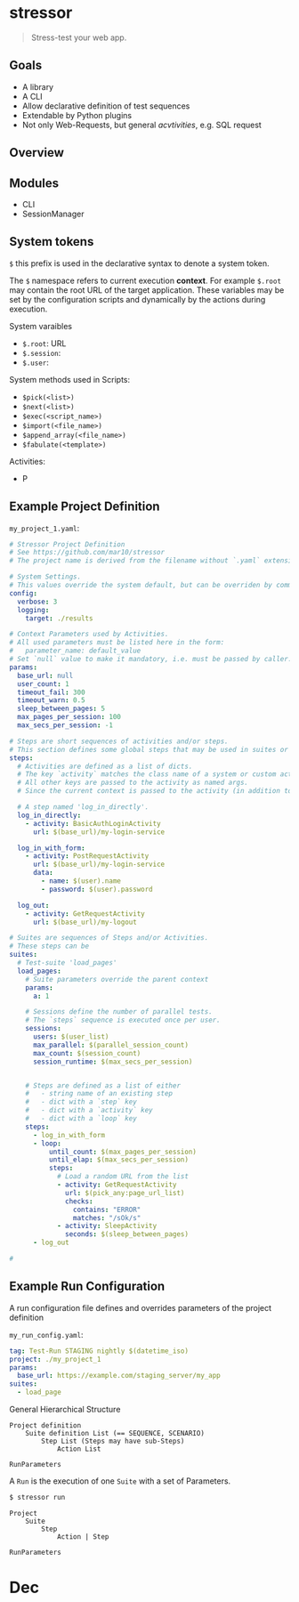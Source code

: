 # stressor

> Stress-test your web app.


## Goals

  - A library
  - A CLI
  - Allow declarative definition of test sequences
  - Extendable by Python plugins
  - Not only Web-Requests, but general *acvtivities*, e.g. SQL request


## Overview



## Modules

  - CLI
  - SessionManager

## System tokens

`$` this prefix is used in the declarative syntax to denote a system token.

The `$` namespace refers to current execution **context**.
For example `$.root` may contain the root URL of the target application.
These variables may be set by the configuration scripts and dynamically by the
actions during execution.

System varaibles

  - `$.root`: URL
  - `$.session`:
  - `$.user`:

System methods used in Scripts:

  - `$pick(<list>)`
  - `$next(<list>)`
  - `$exec(<script_name>)`
  - `$import(<file_name>)`
  - `$append_array(<file_name>)`
  - `$fabulate(<template>)`

Activities:

  - P


## Example Project Definition

`my_project_1.yaml`:

```yaml
# Stressor Project Definition
# See https://github.com/mar10/stressor
# The project name is derived from the filename without `.yaml` extension.

# System Settings.
# This values override the system default, but can be overriden by command line args or run configuration
config:
  verbose: 3
  logging:
    target: ./results

# Context Parameters used by Activities.
# All used parameters must be listed here in the form:
#   parameter_name: default_value
# Set `null` value to make it mandatory, i.e. must be passed by caller.
params:
  base_url: null
  user_count: 1
  timeout_fail: 300
  timeout_warn: 0.5
  sleep_between_pages: 5
  max_pages_per_session: 100
  max_secs_per_session: -1

# Steps are short sequences of activities and/or steps.
# This section defines some global steps that may be used in suites or other step definitions.
steps:
  # Activities are defined as a list of dicts.
  # The key `activity` matches the class name of a system or custom activity.
  # All other keys are passed to the activity as named args.
  # Since the current context is passed to the activity (in addition to the listed named keys),  activities know about `user`, `base_url`, etc.

  # A step named 'log_in_directly'.
  log_in_directly:
    - activity: BasicAuthLoginActivity
      url: $(base_url)/my-login-service

  log_in_with_form:
    - activity: PostRequestActivity
      url: $(base_url)/my-login-service
      data:
        - name: $(user).name
        - password: $(user).password

  log_out:
    - activity: GetRequestActivity
      url: $(base_url)/my-logout

# Suites are sequences of Steps and/or Activities.
# These steps can be
suites:
  # Test-suite 'load_pages'
  load_pages:
    # Suite parameters override the parent context
    params:
      a: 1

    # Sessions define the number of parallel tests.
    # The `steps` sequence is executed once per user.
    sessions:
      users: $(user_list)
      max_parallel: $(parallel_session_count)
      max_count: $(session_count)
      session_runtime: $(max_secs_per_session)


    # Steps are defined as a list of either
    #   - string name of an existing step
    #   - dict with a `step` key
    #   - dict with a `activity` key
    #   - dict with a `loop` key
    steps:
      - log_in_with_form
      - loop:
          until_count: $(max_pages_per_session)
          until_elap: $(max_secs_per_session)
          steps:
            # Load a random URL from the list
            - activity: GetRequestActivity
              url: $(pick_any:page_url_list)
              checks:
                contains: "ERROR"
                matches: "/sOk/s"
            - activity: SleepActivity
              seconds: $(sleep_between_pages)
      - log_out

#

```

## Example Run Configuration

A run configuration file defines and overrides parameters of the project definition

`my_run_config.yaml`:

```yaml
tag: Test-Run STAGING nightly $(datetime_iso)
project: ./my_project_1
params:
  base_url: https://example.com/staging_server/my_app
suites:
  - load_page
```

General Hierarchical Structure

```
Project definition
    Suite definition List (== SEQUENCE, SCENARIO)
        Step List (Steps may have sub-Steps)
            Action List

RunParameters
```

A `Run` is the execution of one `Suite` with a set of Parameters.
```bash
$ stressor run
```

```
Project
    Suite
        Step
            Action | Step

RunParameters
```

# Dec
